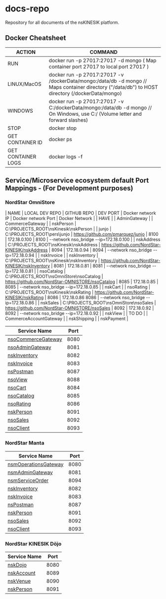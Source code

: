 # docs-repo
Repository for all documents of the nsKINESIK platform.

## Docker Cheatsheet

| ACTION | COMMAND |
|--------|---------|
| RUN | docker run -p 27017:27017 -d mongo ( Map container port 27017 to local port 27017 ) |
| LINUX/MacOS | docker run -p 27017:27017 -v /dockerData/mongo:/data/db -d mongo   //   Maps container directory ("/data/db") to HOST directory (/dockerData/mongo) |
| WINDOWS | docker run -p 27017:27017 -v C:/dockerData/mongo:/data/db -d mongo //   On Windows, use C:/ (Volume letter and forward slashes) |
| STOP | docker stop <containerID> |
| GET CONTAINER ID | docker ps |
| GET CONTAINER LOGS | docker logs -f <containerID> |

## Service/Microservice ecosystem default Port Mappings - (For Development purposes)
### NordStar OmniStore
| NAME | LOCAL DEV REPO | GITHUB REPO | DEV PORT | Docker network IP | Docker network Port | Docker Network |
| HAVE |
| AdminGateway |
| CommerceGateway |
| nskPerson | C:\PROJECTS_ROOT\nsKinesik\nskPerson |
| junjo | C:\PROJECTS_ROOT\pers\junjo | https://github.com/pmarquez/junjo | 8100 | 172.18.0.100 | 8100 | --network nso_bridge --ip=172.18.0.100 |
| nskAddress | C:\PROJECTS_ROOT\nsKinesik\nskAddress | https://github.com/NordStar-KINESIK/nskAddress | 8094 | 172.18.0.94 | 8094 | --network nso_bridge --ip=172.18.0.94 | 
| nskInvoice | 
| nskInventory | C:\PROJECTS_ROOT\nsKinesik\nskInventory | https://github.com/NordStar-KINESIK/nskInventory | 8081 | 172.18.0.81 | 8081 | --network nso_bridge --ip=172.18.0.81 | 
| nsoCatalog | C:\PROJECTS_ROOT\nsOmniStore\nsoCatalog | https://github.com/NordStar-OMNISTORE/nsoCatalog | 8085 | 172.18.0.85 | 8085 | --network nso_bridge --ip=172.18.0.85 | 
| nskCart | 
| nsoRating | C:\PROJECTS_ROOT\nsKinesik\nskRating | https://github.com/NordStar-KINESIK/nskRating | 8086 | 172.18.0.86	8086 | --network nso_bridge --ip=172.18.0.86 | 
| nskSales | C:\PROJECTS_ROOT\nsOmniStore\nsoSales | https://github.com/NordStar-OMNISTORE/nsoSales | 8092 | 172.18.0.92 | 8092 | --network nso_bridge --ip=172.18.0.92 | 
| nskView | 
| TO DO | 
| CommerceAccountGateway | 
| nskShipping | 
| nskPayment | 


| Service Name | Port | 
| --------| -----|
| [nsoCommerceGateway](https://github.com/NordStar-KINESIK/nskECommGWay) | 8080 |
| [nsoAdminGateway](https://github.com/NordStar-OMNISTORE/nsoAdminGateway) | 8081 |
| [nskInventory](https://github.com/NordStar-KINESIK/nskInventory) | 8082 |
| [nskInvoice](https://github.com/NordStar-KINESIK/nskInvoice) | 8083 |
| [nsPostman](https://github.com/NordStar-KINESIK/nsPostman) | 8087 |
| [nsoView](https://github.com/NordStar-KINESIK/nskView) | 8088 |
| [nsoCart](https://github.com/NordStar-KINESIK/nskCart) | 8084 |
| [nsoCatalog](https://github.com/NordStar-OMNISTORE/nsoCatalog) | 8085 |
| [nsoRating](https://github.com/NordStar-KINESIK/nskRating) | 8086 |
| [nskPerson](https://github.com/NordStar-KINESIK/nskPerson) | 8091 |
| [nsoSales](https://github.com/NordStar-OMNISTORE/nsoSales) | 8092 |
| [nsoClient](https://github.com/NordStar-OMNISTORE/nsoClient) | 8093 |

### NordStar Manta
| Service Name | Port | 
| --------| -----|
| [nsmOperationsGateway](https://github.com/NordStar-KINESIK/nskECommGWay) | 8080 |
| [nsmAdminGateway](https://github.com/NordStar-OMNISTORE/nsoAdminGateway) | 8081 |
| [nsmServiceOrder](https://github.com/NordStar-MANTA/nsmServiceOrder) | 8094 |
| [nskInventory](https://github.com/NordStar-KINESIK/nskInventory) | 8082 |
| [nskInvoice](https://github.com/NordStar-KINESIK/nskInvoice) | 8083 |
| [nsPostman](https://github.com/NordStar-KINESIK/nsPostman) | 8087 |
| [nskPerson](https://github.com/NordStar-KINESIK/nskPerson) | 8091 |
| [nsoSales](https://github.com/NordStar-OMNISTORE/nsoSales) | 8092 |
| [nsoClient](https://github.com/NordStar-OMNISTORE/nsoClient) | 8093 |

### NordStar KINESIK Döjo
| Service Name | Port | 
| --------| -----|
| [nskDojo](https://github.com/NordStar-KINESIK/nskDojo) | 8080 |
| [nskAccount](https://github.com/NordStar-KINESIK/nskAccount) | 8089 |
| [nskVenue](https://github.com/NordStar-KINESIK/nskVenue) | 8090 |
| [nskPerson](https://github.com/NordStar-KINESIK/nskPerson) | 8091 |
